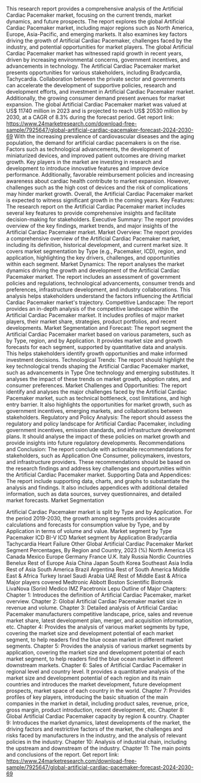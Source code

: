 This research report provides a comprehensive analysis of the Artificial Cardiac Pacemaker market, focusing on the current trends, market dynamics, and future prospects. The report explores the global Artificial Cardiac Pacemaker market, including major regions such as North America, Europe, Asia-Pacific, and emerging markets. It also examines key factors driving the growth of Artificial Cardiac Pacemaker, challenges faced by the industry, and potential opportunities for market players.
The global Artificial Cardiac Pacemaker market has witnessed rapid growth in recent years, driven by increasing environmental concerns, government incentives, and advancements in technology. The Artificial Cardiac Pacemaker market presents opportunities for various stakeholders, including Bradycardia, Tachycardia. Collaboration between the private sector and governments can accelerate the development of supportive policies, research and development efforts, and investment in Artificial Cardiac Pacemaker market. Additionally, the growing consumer demand present avenues for market expansion.
The global Artificial Cardiac Pacemaker market was valued at US$ 11740 million in 2023 and is projected to reach US$ 20530 million by 2030, at a CAGR of 8.3% during the forecast period.
Get report link: https://www.24marketresearch.com/download-free-sample/7925647/global-artificial-cardiac-pacemaker-forecast-2024-2030-69 
With the increasing prevalence of cardiovascular diseases and the aging population, the demand for artificial cardiac pacemakers is on the rise. Factors such as technological advancements, the development of miniaturized devices, and improved patient outcomes are driving market growth. Key players in the market are investing in research and development to introduce innovative features and improve device performance. Additionally, favorable reimbursement policies and increasing awareness about cardiac health contribute to market expansion. However, challenges such as the high cost of devices and the risk of complications may hinder market growth. Overall, the Artificial Cardiac Pacemaker market is expected to witness significant growth in the coming years.
Key Features:
The research report on the Artificial Cardiac Pacemaker market includes several key features to provide comprehensive insights and facilitate decision-making for stakeholders.
Executive Summary: The report provides overview of the key findings, market trends, and major insights of the Artificial Cardiac Pacemaker market.
Market Overview: The report provides a comprehensive overview of the Artificial Cardiac Pacemaker market, including its definition, historical development, and current market size. It covers market segmentation by Type (e.g., Pacemaker, ICD), region, and application, highlighting the key drivers, challenges, and opportunities within each segment.
Market Dynamics: The report analyses the market dynamics driving the growth and development of the Artificial Cardiac Pacemaker market. The report includes an assessment of government policies and regulations, technological advancements, consumer trends and preferences, infrastructure development, and industry collaborations. This analysis helps stakeholders understand the factors influencing the Artificial Cardiac Pacemaker market's trajectory.
Competitive Landscape: The report provides an in-depth analysis of the competitive landscape within the Artificial Cardiac Pacemaker market. It includes profiles of major market players, their market share, strategies, product portfolios, and recent developments.
Market Segmentation and Forecast: The report segment the Artificial Cardiac Pacemaker market based on various parameters, such as by Type, region, and by Application. It provides market size and growth forecasts for each segment, supported by quantitative data and analysis. This helps stakeholders identify growth opportunities and make informed investment decisions.
Technological Trends: The report should highlight the key technological trends shaping the Artificial Cardiac Pacemaker market, such as advancements in Type One technology and emerging substitutes. It analyses the impact of these trends on market growth, adoption rates, and consumer preferences.
Market Challenges and Opportunities: The report identify and analyses the major challenges faced by the Artificial Cardiac Pacemaker market, such as technical bottleneck, cost limitations, and high entry barrier. It also highlights the opportunities for market growth, such as government incentives, emerging markets, and collaborations between stakeholders.
Regulatory and Policy Analysis: The report should assess the regulatory and policy landscape for Artificial Cardiac Pacemaker, including government incentives, emission standards, and infrastructure development plans. It should analyse the impact of these policies on market growth and provide insights into future regulatory developments.
Recommendations and Conclusion: The report conclude with actionable recommendations for stakeholders, such as Application One Consumer, policymakers, investors, and infrastructure providers. These recommendations should be based on the research findings and address key challenges and opportunities within the Artificial Cardiac Pacemaker market.
Supporting Data and Appendices: The report include supporting data, charts, and graphs to substantiate the analysis and findings. It also includes appendices with additional detailed information, such as data sources, survey questionnaires, and detailed market forecasts.
Market Segmentation

Artificial Cardiac Pacemaker market is split by Type and by Application. For the period 2019-2030, the growth among segments provides accurate calculations and forecasts for consumption value by Type, and by Application in terms of volume and value.
Market segment by Type
Pacemaker
ICD
BI-V ICD
Market segment by Application
Bradycardia
Tachycardia
Heart Failure
Other
Global Artificial Cardiac Pacemaker Market Segment Percentages, By Region and Country, 2023 (%)
North America
US
Canada
Mexico
Europe
Germany
France
U.K.
Italy
Russia
Nordic Countries
Benelux
Rest of Europe
Asia
China
Japan
South Korea
Southeast Asia
India
Rest of Asia
South America
Brazil
Argentina
Rest of South America
Middle East & Africa
Turkey
Israel
Saudi Arabia
UAE
Rest of Middle East & Africa
Major players covered
Medtronic
Abbott
Boston Scientific
Biotronik
LivaNova (Sorin)
Medico
IMZ
Pacetronix
Lepu
Outline of Major Chapters:
Chapter 1: Introduces the definition of Artificial Cardiac Pacemaker, market overview.
Chapter 2: Global Artificial Cardiac Pacemaker market size in revenue and volume.
Chapter 3: Detailed analysis of Artificial Cardiac Pacemaker manufacturers competitive landscape, price, sales and revenue market share, latest development plan, merger, and acquisition information, etc.
Chapter 4: Provides the analysis of various market segments by type, covering the market size and development potential of each market segment, to help readers find the blue ocean market in different market segments.
Chapter 5: Provides the analysis of various market segments by application, covering the market size and development potential of each market segment, to help readers find the blue ocean market in different downstream markets.
Chapter 6: Sales of Artificial Cardiac Pacemaker in regional level and country level. It provides a quantitative analysis of the market size and development potential of each region and its main countries and introduces the market development, future development prospects, market space of each country in the world.
Chapter 7: Provides profiles of key players, introducing the basic situation of the main companies in the market in detail, including product sales, revenue, price, gross margin, product introduction, recent development, etc.
Chapter 8: Global Artificial Cardiac Pacemaker capacity by region & country.
Chapter 9: Introduces the market dynamics, latest developments of the market, the driving factors and restrictive factors of the market, the challenges and risks faced by manufacturers in the industry, and the analysis of relevant policies in the industry.
Chapter 10: Analysis of industrial chain, including the upstream and downstream of the industry.
Chapter 11: The main points and conclusions of the report.
Get report link: https://www.24marketresearch.com/download-free-sample/7925647/global-artificial-cardiac-pacemaker-forecast-2024-2030-69 
